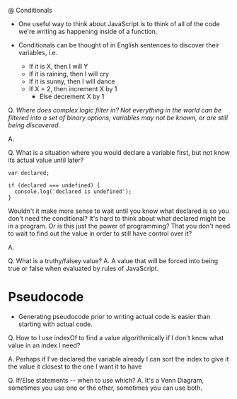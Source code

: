 @ Conditionals

- One useful way to think about JavaScript is to think of all of the code we're writing as happening inside of a function.

- Conditionals can be thought of in English sentences to discover their variables, i.e.
  - If it is X, then I will Y
  - If it is raining, then I will cry
  - If it is sunny, then I will dance
  - If X = 2, then increment X by 1
    - Else decrement X by 1
    
Q. _Where does complex logic filter in? Not everything in the world can be filtered into a set of binary options; variables may not be known, or are still being discovered._ 

A. 

Q. What is a situation where you would declare a variable first, but not know its actual value until later?
```
var declared;

if (declared === undefined) {
  console.log('declared is undefined');
}
```
Wouldn't it make more sense to wait until you know what declared is so you don't need the conditional? It's hard to think about what declared might be in a program. Or is this just the power of programming? That you don't need to wait to find out the value in order to still have control over it?

A.

Q. What is a truthy/falsey value?
A. A value that will be forced into being true or false when evaluated by rules of JavaScript.

# Pseudocode
- Generating pseudocode prior to writing actual code is easier than starting with actual code.

Q. How to I use indexOf to find a value algorithmically if I don't know what value in an index I need?

A. Perhaps if I've declared the variable already I can sort the index to give it the value it closest to the one I want it to have

Q. If/Else statements -- when to use which?
A. It's a Venn Diagram, sometimes you use one or the other, sometimes you can use both.
